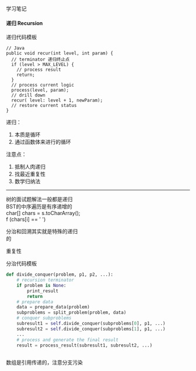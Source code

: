 学习笔记

#### 递归 Recursion
递归代码模板

```
// Java
public void recur(int level, int param) { 
  // terminator 递归终止点
  if (level > MAX_LEVEL) { 
    // process result 
    return; 
  }
  // process current logic 
  process(level, param); 
  // drill down 
  recur( level: level + 1, newParam); 
  // restore current status 
}
```
递归：
1. 本质是循环
2. 通过函数体来进行的循环

注意点：
1. 抵制人肉递归
2. 找最近重复性
3. 数学归纳法







---
树的面试题解法一般都是递归  
BST的中序遍历是有序递增的  
char[] chars = s.toCharArray();  
f (chars[i] == ' ')




分治和回溯其实就是特殊的递归  
的

重复性

分治代码模板

```python
def divide_conquer(problem, p1, p2, ...):
    # recursion terminator
    if problem is None:
        print_result
        return
    # prepare data
    data = prepare_data(problem)
    subproblems = split_problem(problem, data)
    # conquer subproblems
    subresult1 = self.divide_conquer(subproblems[0], p1, ...)
    subresult2 = self.divide_conquer(subproblems[1], p1, ...)
    ...
    # process and generate the final result
    result = process_result(subresult1, subresult2, ...)
    
```

数组是引用传递的，注意分支污染
